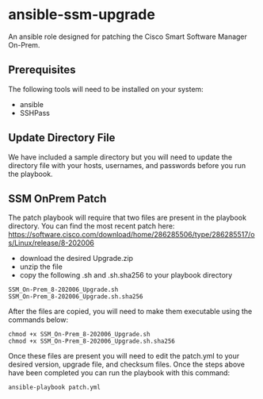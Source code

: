 # ansible-ssm-upgrade
An ansible role designed for patching the Cisco Smart Software Manager On-Prem.

## Prerequisites
The following tools will need to be installed on your system:
  - ansible
  - SSHPass

## Update Directory File
We have included a sample directory but you will need to update the directory file with your hosts, usernames, and passwords before you run the playbook.

## SSM OnPrem Patch
The patch playbook will require that two files are present in the playbook directory. You can find the most recent patch here:  https://software.cisco.com/download/home/286285506/type/286285517/os/Linux/release/8-202006

 - download the desired Upgrade.zip
 - unzip the file
 - copy the following .sh and .sh.sha256 to your playbook directory

```
SSM_On-Prem_8-202006_Upgrade.sh
SSM_On-Prem_8-202006_Upgrade.sh.sha256
```
After the files are copied, you will need to make them executable using the commands below:
```
chmod +x SSM_On-Prem_8-202006_Upgrade.sh
chmod +x SSM_On-Prem_8-202006_Upgrade.sh.sha256
```

Once these files are present you will need to edit the patch.yml to your desired version, upgrade file, and checksum files. Once the steps above have been completed you can run the playbook with this command: 

```
ansible-playbook patch.yml
```
